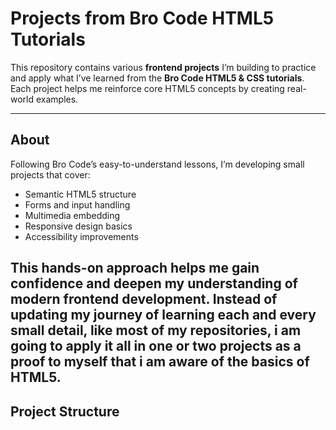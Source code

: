 # Projects from Bro Code HTML5 Tutorials

This repository contains various **frontend projects** I’m building to practice and apply what I’ve learned from the **Bro Code HTML5 & CSS tutorials**. Each project helps me reinforce core HTML5 concepts by creating real-world examples.

---

## About

Following Bro Code’s easy-to-understand lessons, I’m developing small projects that cover:

- Semantic HTML5 structure
- Forms and input handling
- Multimedia embedding
- Responsive design basics
- Accessibility improvements

This hands-on approach helps me gain confidence and deepen my understanding of modern frontend development.
Instead of updating my journey of learning each and every small detail, like most of my repositories, i am going to apply it all in one or two projects as a proof to myself that i am aware of the basics of HTML5. 
---

## Project Structure





